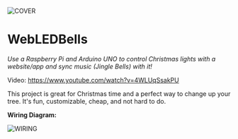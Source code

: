 ![COVER](https://user-images.githubusercontent.com/72550915/160230634-3bb080e2-5e21-42dc-bf8e-9ee3c059b87f.png)
# WebLEDBells
_Use a Raspberry Pi and Arduino UNO to control Christmas lights with a website/app and sync music (Jingle Bells) with it!_

Video: https://www.youtube.com/watch?v=4WLUqSsakPU

This project is great for Christmas time and a perfect way to change up your tree. It's fun, customizable, cheap, and not hard to do.

**Wiring Diagram:**

![WIRING](https://user-images.githubusercontent.com/72550915/160230708-dedb27b4-cf02-4bb0-8c6d-8095e7e81470.png)
